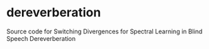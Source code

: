 # dereverberation
Source code for Switching Divergences for Spectral Learning in Blind Speech Dereverberation
